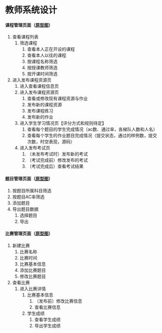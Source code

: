 # 教师系统设计

#### 课程管理页面（<a href="yxt/index.html" target="_blank">原型图</a>）

1. 查看课程列表
    1. 筛选课程
        1. 查看本人正在开设的课程
        2. 查看本人以往的课程 
        3. 按课程名称筛选
        4. 按授课教师筛选
        5. 按开课时间筛选
2. 进入发布课程资源页
    1. 进入查看课程信息页
    2. 进入发布课程资源页
        1. 查看或修改现有课程资源与作业
        2. 发布新的课程资源
        3. 发布课程练习
        4. 发布新的作业
    3. 进入学生学习情况页【评分方式和规则待定】
        1. 查看每个题目的学生完成情况（ac数、通过率，各梯队人数和人名）
        2. 查看每个学生的作业题目完成情况（提交状态，通过的样例数，提交次数，时空表现，源码）
    4. 进入发布考试页
        1. （未发布考试时）发布新的考试
        2. （考试完成前）修改发布的考试
        3. （考试完成后）查看考试结果

#### 题目管理页面（<a href="yxt/index.html" target="_blank">原型图</a>）

1. 按题目所属科目筛选
2. 按题目AC率筛选
3. 添加题目
4. 导出题目数据
    1. 选择题目
    2. 导出

#### 比赛管理页面（<a href="yxt/index.html" target="_blank">原型图</a>）

1. 新建比赛
    1. 比赛名称
    2. 比赛时间
    3. 比赛基本信息
    4. 添加比赛题目
    5. 修改比赛题目
2. 查看比赛
    1. 进入比赛详情
        1. 比赛基本信息
            1. （发布前）修改比赛信息
            2. 查看比赛信息
        2. 学生成绩
            1. 查看学生成绩
            2. 导出学生成绩
